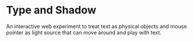 # Type and Shadow

An interactive web experiment to treat text as physical objects and mouse pointer as light source that can move around and play with text.
